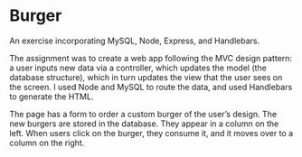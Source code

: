 # Burger
An exercise incorporating MySQL, Node, Express, and Handlebars.

The assignment was to create a web app following the MVC design pattern: 
a user inputs new data via a controller, which updates the model (the database structure), 
which in turn updates the view that the user sees on the screen. I used Node and MySQL to route the data, 
and used Handlebars to generate the HTML.

The page has a form to order a custom burger of the user’s design. The new burgers are stored 
in the database. They appear in a column on the left. When users click on the burger, they consume it, 
and it moves over to a column on the right.
